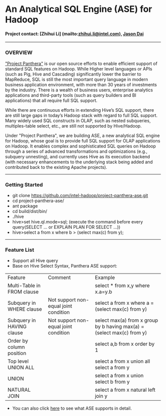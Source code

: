 # An Analytical SQL Engine (ASE) for Hadoop #

#### Project contact: [Zhihui Li] (mailto:zhihui.li@intel.com), [Jason Dai](mailto:jason.dai@intel.com)

---
### OVERVIEW ###

["Project Panthera"](<https://github.com/intel-hadoop/project-panthera>) is our open source efforts to enable efficient support of standard SQL features on Hadoop. While Higher level languages or APIs (such as Pig, Hive and Cascading) significantly lower the barrier to MapReduce, SQL is still the most important query language in modern business application environment, with more than 30 years of investments by the industry. There is a wealth of business users, enterprise analytics applications and third-party tools (such as query builders and BI applications) that all require full SQL support.

While there are continuous efforts in extending Hive’s SQL support, there are still large gaps in today’s Hadoop stack with regard to full SQL support. Many widely used SQL constructs in OLAP, such as nested subqueries, multiples-table select, etc., are still not supported by Hive/Hadoop.

Under "Project Panthera", we are building ASE, a new analytical SQL engine for Hadoop, whose goal is to provide full SQL support for OLAP applications on Hadoop. It enables complex and sophisticated SQL queries on Hadoop through a series of advanced transformations and optimizations (e.g., subquery unnesting), and currently uses Hive as its execution backend (with necessary enhancements to the underlying stack being added and contributed back to the existing Apache projects).

---
### Getting Started ###

- git clone https://github.com/intel-hadoop/project-panthera-ase.git
- cd project-panthera-ase/
- ant package
- cd build/dist/bin/
- ./hive
- hive>set hive.ql.mode=sql; (execute the command before every query(SELECT ... or EXPLAIN PLAN FOR SELECT ...))
- hive>select a from x where b > (select max(c) from y);

---
### Feature List ###
 - Support all Hive query
 - Base on Hive Select Syntax, Panthera ASE support:

<table>
   <tr>
      <td>Feature</td>
      <td>Comment</td>
      <td>Example </td>
   </tr>
   <tr>
      <td>Multi-Table in FROM clause</td>
      <td></td>
      <td>select * from x,y where x.a=y.b </td>
   </tr>
   <tr>
      <td>Subquery in WHERE clause</td>
      <td>Not support non-equal joint condition </td>
      <td>select a from x where a = (select max(c) from y) </td>
   </tr>
   <tr>
      <td>Subquery in HAVING clause</td>
      <td>Not support non-equal joint condition </td>
      <td>select max(a) from x group by b having max(a) = (select max(c) from y) </td>
   </tr>
   <tr>
      <td>Order by column position</td>
      <td></td>
      <td>select a,b from x order by 1 </td>
   </tr>
   <tr>
      <td>Top level UNION ALL</td>
      <td></td>
      <td>select a from x union all select a from y </td>
   </tr>
   <tr>
      <td>UNION</td>
      <td></td>
      <td>select a from x union select b from y </td>
   </tr>
   <tr>
      <td>NATURAL JOIN</td>
      <td></td>
      <td>select a from x natural left join y </td>
   </tr>
</table>

 - You can also click [here](http://intel-hadoop.github.io/project-panthera-ase/) to see what ASE supports in detail.
